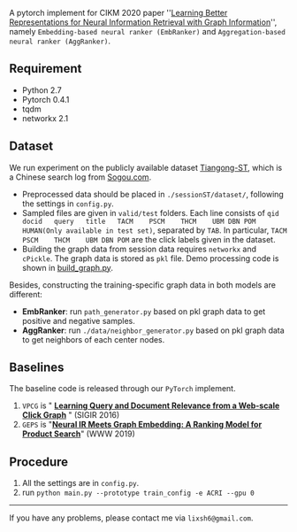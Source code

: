 A pytorch implement for CIKM 2020 paper ''[Learning Better Representations for Neural Information Retrieval with Graph Information](http://www.thuir.cn/group/~YQLiu/)'', namely `Embedding-based neural ranker (EmbRanker)` and `Aggregation-based neural ranker (AggRanker)`.

## Requirement
* Python 2.7
* Pytorch 0.4.1
* tqdm
* networkx 2.1

## Dataset
We run experiment on the publicly available dataset [Tiangong-ST](http://www.thuir.cn/tiangong-st/), which is a Chinese search log from [Sogou.com](sogou.com). 

*	Preprocessed data should be placed in `./sessionST/dataset/`, following the settings in `config.py`. 
* Sampled files are given in `valid/test` folders. Each line consists of `qid	docid	query	title	TACM	PSCM	THCM	UBM	DBN	POM	HUMAN(Only available in test set)`, separated by `TAB`. In particular, `TACM	PSCM	THCM	UBM	DBN	POM` are the click labels given in the dataset.
* Building the graph data from session data requires `networkx` and `cPickle`. The graph data is stored as `pkl` file. Demo processing code is shown in [build_graph.py](./sessionST/build_graph.py).

Besides, constructing the training-specific graph data in both models are different:

* **EmbRanker**: run `path_generator.py` based on pkl graph data to get positive and negative samples.
* **AggRanker**: run `./data/neighbor_generator.py` based on pkl graph data to get neighbors of each center nodes. 

## Baselines

The baseline code is released through our `PyTorch` implement. 

1. `VPCG` is " [**Learning Query and Document Relevance from a Web-scale Click Graph**](http://www.yichang-cs.com/yahoo/SIGIR16_clickgraph.pdf) " (SIGIR 2016)
2. `GEPS` is "[**Neural IR Meets Graph Embedding: A Ranking Model for Product Search**](https://arxiv.org/pdf/1901.08286.pdf)" (WWW 2019)

## Procedure

1. All the settings are in `config.py`.
2. run `python main.py --prototype train_config -e ACRI --gpu 0`

----------------

If you have any problems, please contact me via `lixsh6@gmail.com`.

